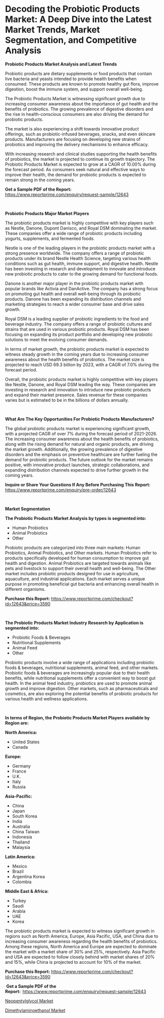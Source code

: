 <p><h1>Decoding the Probiotic Products Market: A Deep Dive into the Latest Market Trends, Market Segmentation, and Competitive Analysis</h1></p><p><strong>Probiotic Products Market Analysis and Latest Trends</strong></p>
<p><p>Probiotic products are dietary supplements or food products that contain live bacteria and yeasts intended to provide health benefits when consumed. These products are known to promote healthy gut flora, improve digestion, boost the immune system, and support overall well-being.</p><p>The Probiotic Products Market is witnessing significant growth due to increasing consumer awareness about the importance of gut health and the benefits of probiotics. The growing prevalence of digestive disorders and the rise in health-conscious consumers are also driving the demand for probiotic products.</p><p>The market is also experiencing a shift towards innovative product offerings, such as probiotic-infused beverages, snacks, and even skincare products. Manufacturers are focusing on developing new strains of probiotics and improving the delivery mechanisms to enhance efficacy.</p><p>With increasing research and clinical studies supporting the health benefits of probiotics, the market is projected to continue its growth trajectory. The Probiotic Products Market is expected to grow at a CAGR of 10.00% during the forecast period. As consumers seek natural and effective ways to improve their health, the demand for probiotic products is expected to remain strong in the coming years.</p></p>
<p><strong>Get a Sample PDF of the Report:&nbsp;</strong> <a href="https://www.reportprime.com/enquiry/request-sample/12643">https://www.reportprime.com/enquiry/request-sample/12643</a></p>
<p>&nbsp;</p>
<p><strong>Probiotic Products Major Market Players</strong></p>
<p><p>The probiotic products market is highly competitive with key players such as Nestle, Danone, Dupont Danisco, and Royal DSM dominating the market. These companies offer a wide range of probiotic products including yogurts, supplements, and fermented foods.</p><p>Nestle is one of the leading players in the probiotic products market with a strong presence worldwide. The company offers a range of probiotic products under its brand Nestle Health Science, targeting various health conditions such as gut health, immune support, and digestive health. Nestle has been investing in research and development to innovate and introduce new probiotic products to cater to the growing demand for functional foods.</p><p>Danone is another major player in the probiotic products market with popular brands like Activia and DanActive. The company has a strong focus on promoting gut health and overall well-being through its probiotic products. Danone has been expanding its distribution channels and marketing strategies to reach a wider consumer base and drive sales growth.</p><p>Royal DSM is a leading supplier of probiotic ingredients to the food and beverage industry. The company offers a range of probiotic cultures and strains that are used in various probiotic products. Royal DSM has been focusing on expanding its product portfolio and developing new probiotic solutions to meet the evolving consumer demands.</p><p>In terms of market growth, the probiotic products market is expected to witness steady growth in the coming years due to increasing consumer awareness about the health benefits of probiotics. The market size is projected to reach USD 69.3 billion by 2023, with a CAGR of 7.0% during the forecast period.</p><p>Overall, the probiotic products market is highly competitive with key players like Nestle, Danone, and Royal DSM leading the way. These companies are investing in research and innovation to introduce new probiotic products and expand their market presence. Sales revenue for these companies varies but is estimated to be in the billions of dollars annually.</p></p>
<p>&nbsp;</p>
<p><strong>What Are The Key Opportunities For Probiotic Products Manufacturers?</strong></p>
<p><p>The global probiotic products market is experiencing significant growth, with a projected CAGR of over 7% during the forecast period of 2021-2026. The increasing consumer awareness about the health benefits of probiotics, along with the rising demand for natural and organic products, are driving the market growth. Additionally, the growing prevalence of digestive disorders and the emphasis on preventive healthcare are further fueling the demand for probiotic products. The future outlook for the market remains positive, with innovative product launches, strategic collaborations, and expanding distribution channels expected to drive further growth in the coming years.</p></p>
<p><strong>Inquire or Share Your Questions If Any Before Purchasing This Report:</strong> <a href="https://www.reportprime.com/enquiry/pre-order/12643">https://www.reportprime.com/enquiry/pre-order/12643</a></p>
<p>&nbsp;</p>
<p><strong>Market Segmentation</strong></p>
<p><strong>The Probiotic Products Market Analysis by types is segmented into:</strong></p>
<p><ul><li>Human Probiotics</li><li>Animal Probiotics</li><li>Other</li></ul></p>
<p><p>Probiotic products are categorized into three main markets: Human Probiotics, Animal Probiotics, and Other markets. Human Probiotics refer to products specifically developed for human consumption to improve gut health and digestion. Animal Probiotics are targeted towards animals like pets and livestock to support their overall health and well-being. The Other market includes probiotic products designed for use in agriculture, aquaculture, and industrial applications. Each market serves a unique purpose in promoting beneficial gut bacteria and enhancing overall health in different organisms.</p></p>
<p><strong>Purchase this Report:&nbsp;</strong><a href="https://www.reportprime.com/checkout?id=12643&price=3590">https://www.reportprime.com/checkout?id=12643&price=3590</a></p>
<p>&nbsp;</p>
<p><strong>The Probiotic Products Market Industry Research by Application is segmented into:</strong></p>
<p><ul><li>Probiotic Foods & Beverages</li><li>Nutritional Supplements</li><li>Animal Feed</li><li>Other</li></ul></p>
<p><p>Probiotic products involve a wide range of applications including probiotic foods & beverages, nutritional supplements, animal feed, and other markets. Probiotic foods & beverages are increasingly popular due to their health benefits, while nutritional supplements offer a convenient way to boost gut health. In the animal feed industry, probiotics are used to promote animal growth and improve digestion. Other markets, such as pharmaceuticals and cosmetics, are also exploring the potential benefits of probiotic products for various health and wellness applications.</p></p>
<p>&nbsp;</p>
<p><strong>In terms of Region, the Probiotic Products Market Players available by Region are:</strong></p>
<p>
    <p> <strong> North America: </strong>
        <ul>
            <li>United States</li>
            <li>Canada</li>
        </ul>
        </p> 
    <p> <strong> Europe: </strong>
        <ul>
            <li>Germany</li>
            <li>France</li>
            <li>U.K.</li>
            <li>Italy</li>
            <li>Russia</li>
        </ul>
        </p> 
    <p> <strong> Asia-Pacific: </strong>
        <ul>
            <li>China</li>
            <li>Japan</li>
            <li>South Korea</li>
            <li>India</li>
            <li>Australia</li>
            <li>China Taiwan</li>
            <li>Indonesia</li>
            <li>Thailand</li>
            <li>Malaysia</li>
        </ul>
        </p> 
    <p> <strong> Latin America: </strong>
        <ul>
            <li>Mexico</li>
            <li>Brazil</li>
            <li>Argentina Korea</li>
            <li>Colombia</li>
        </ul>
        </p> 
    <p> <strong> Middle East & Africa: </strong>
        <ul>
            <li>Turkey</li>
            <li>Saudi</li>
            <li>Arabia</li>
            <li>UAE</li>
            <li>Korea</li>
        </ul>
    </p>
    </p>
<p><p>The probiotic products market is expected to witness significant growth in regions such as North America, Europe, Asia Pacific, USA, and China due to increasing consumer awareness regarding the health benefits of probiotics. Among these regions, North America and Europe are expected to dominate the market with a market share of 30% and 25%, respectively. Asia Pacific and USA are expected to follow closely behind with market shares of 20% and 15%, while China is projected to account for 10% of the market.</p></p>
<p><strong>Purchase this Report: </strong><a href="https://www.reportprime.com/checkout?id=12643&price=3590">https://www.reportprime.com/checkout?id=12643&price=3590</a></p>
<p>&nbsp;<strong>Get a Sample PDF of the Report:&nbsp;&nbsp;</strong><a href="https://www.reportprime.com/enquiry/request-sample/12643">https://www.reportprime.com/enquiry/request-sample/12643</a></p>
<p><strong></strong></p>
<p><p><a href="https://pretty-mail-caf.notion.site/Neopentylglycol-Market-Analysis-and-Market-Size-Global-Industry-Overview-Market-Segmentation-and-F-322f97976aff4c19a6074877a862eff7">Neopentylglycol Market</a></p><p><a href="https://full-wildebeest-80b.notion.site/Dimethylaminoethanol-Market-Offers-Provide-Insightful-Data-for-the-Time-Period-from-2024-to-2031-and-c821316c86cc4c56ad4af73e59c5052a">Dimethylaminoethanol Market</a></p></p>